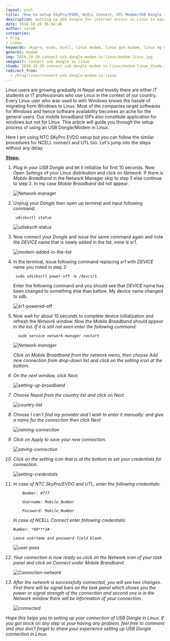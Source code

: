 ```yaml
---
layout: post
title: "How to setup SkyPro/EVDO, NCELL Connect, UTL Modem/USB Dongle in Linux?"
description: Setting up USB dongle for internet access in Linux is easier when done correctly. Connect your USB modem into the computer and open a terminal. Input the following command to enable the USB modem first.
date: 2016-10-20 06:04:46
author: sarad
categories:
- blog
- Linux
keywords: skypro, evdo, ncell, linux modem, linux gsm modem, linux 4g usb modem, linux lte modem
generes: modem
img: 2016-10-20-connect-usb-dongle-modem-in-linux/modem-linux.jpg
imagealt: connect usb dongle to linux
thumb: 2016-10-20-connect-usb-dongle-modem-in-linux/modem-linux_thumb.jpg
redirect_from:
  - /blog/linux/connect-usb-dongle-modem-in-linux
---
```


Linux users are growing gradually in Nepal and mostly there are either IT students or IT professionals who use Linux in the context of our country. Every Linux user who was used to with Windows knows the hassle of migrating from Windows to Linux. Most of the companies target softwares for Windows and hence software availability becomes an ache for the general users. Our mobile broadband ISPs also constitute application for windows but not for Linux. This article will guide you through the setup process of using an USB Dongle/Modem in Linux. <!--more-->

Here I am using NTC SKyPro EVDO setup but you can follow the similar procedures for NCELL connect and UTL too. Let's jump into the steps without any delay.

<u><b>Steps:</b></u>

1. Plug in your <i>USB Dongle</i> and let it initialize for first 10 seconds. Now Open <i>Settings</i> of your Linux distribution and click on <i>Network</i>. If there is <i>Mobile Broadband</i> in the Network Manager skip to step 5 else continue to step 2. In my case <i>Mobile Broadband</i> did not appear.

	<img src="/assets/img/blog/2016-10-20-connect-usb-dongle-modem-in-linux/modem0.jpg" alt="Network-manager">

2. Unplug your <i>Dongle</i> then open up terminal and input following command:
	
		udisksctl status

	<img src="/assets/img/blog/2016-10-20-connect-usb-dongle-modem-in-linux/modem01.jpg" alt="udisksctl-status">

3. Now connect your <i>Dongle</i> and issue the same command again and note the <i>DEVICE</i> name that is newly added in the list, mine is <i>sr1</i>.

	<img src="/assets/img/blog/2016-10-20-connect-usb-dongle-modem-in-linux/modem02.jpg" alt="modem-added-in-the-list">

4. In the terminal, issue following command replacing <i>sr1</i> with <i>DEVICE</i> name you noted in step 2:
		
		sudo udisksctl power-off -b /dev/sr1

	Enter the following command and you should see that <i>DEVICE</i> name has been changed to something else than before. My device name changed to <i>sdb</i>.

	<img src="/assets/img/blog/2016-10-20-connect-usb-dongle-modem-in-linux/modem03.jpg" alt="sr1-powered-off">

5. Now wait for about 10 seconds to complete device initialization and refresh the <i>Network<i/> window. Now the <i>Mobile Broadband</i> should appear in the list. If it is still not seen enter the following command:

		 sudo service network-manager restart

	<img src="/assets/img/blog/2016-10-20-connect-usb-dongle-modem-in-linux/modem05.jpg" alt="Network-manager">

	Click on <i>Mobile Broadband</i> from the network menu, then choose <i>Add new connection</i> from drop-down list and click on the setting icon at the bottom.

6. On the next window, click <i>Next</i>.

	<img src="/assets/img/blog/2016-10-20-connect-usb-dongle-modem-in-linux/modem06.jpg" alt="setting-up-broadband">


7. Choose Nepal from the country list and click on <i>Next</i>.

	<img src="/assets/img/blog/2016-10-20-connect-usb-dongle-modem-in-linux/modem07.jpg" alt="country-list">


8. Choose <i>I can't find my provider and I wish to enter it manually:</i> and give a name for the connection then click <i>Next<i/>

	<img src="/assets/img/blog/2016-10-20-connect-usb-dongle-modem-in-linux/modem08.jpg" alt="naming-connection">


9. Click on <i>Apply</i> to save your new connection.

	<img src="/assets/img/blog/2016-10-20-connect-usb-dongle-modem-in-linux/modem09.jpg" alt="saving-connection">


10. Click on the setting icon that is at the bottom to set your credentials for connection.

	<img src="/assets/img/blog/2016-10-20-connect-usb-dongle-modem-in-linux/modem9_1.jpg" alt="setting-credentials">


11. In case of NTC SkyPro/EVDO and UTL, enter the following credentials:

			Number: #777

			Username: Mobile_Number

			Password: Mobile_Number

	In case of NCELL Connect enter following credentials:

		Number: *99***1#

		Leave username and password field blank.

	<img src="/assets/img/blog/2016-10-20-connect-usb-dongle-modem-in-linux/modem10.jpg" alt="user-pass">


12. Your connection is now ready so click on the <i>Network icon</i> of your task panel and click on <i>Connect</i> under <i>Mobile Brandband</i>.

	<img src="/assets/img/blog/2016-10-20-connect-usb-dongle-modem-in-linux/modem11.jpg" alt="Connection-network">


13. After the network is successfully connected, you will see two changes. First there will be signal bars on the task panel which shows you the power or signal strength of the connection and second one is in the <i>Network</i> window there will be information of your connection.

	<img src="/assets/img/blog/2016-10-20-connect-usb-dongle-modem-in-linux/modem12.jpg" alt="connected">


Hope this helps you to setting up your connection of USB Dongle in Linux. If you got stuck on any step or your having any problem, feel free to comment and also don't forget to share your experience setting up USB Dongle connection in Linux.